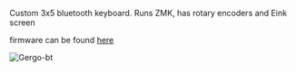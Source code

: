 Custom 3x5 bluetooth keyboard. 
Runs ZMK, has rotary encoders and Eink screen

firmware can be found [here](https://github.com/gram-117/temper-zmk-config)


![Gergo-bt](pictures/gergobt.png)
